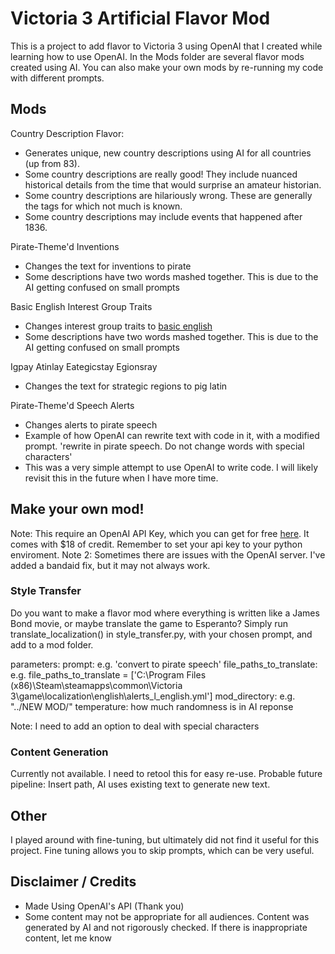 # Victoria 3 Artificial Flavor Mod

This is a project to add flavor to Victoria 3 using OpenAI that I created while learning how to use OpenAI. In the Mods folder are several flavor mods created using AI. You
can also make your own mods by re-running my code with different prompts.

## Mods
Country Description Flavor:
* Generates unique, new country descriptions using AI for all countries (up from 83).
* Some country descriptions are really good! They include nuanced historical details from the time that would surprise an amateur historian.
* Some country descriptions are hilariously wrong. These are generally the tags for which not much is known.
* Some country descriptions may include events that happened after 1836.

Pirate-Theme'd Inventions
* Changes the text for inventions to pirate
* Some descriptions have two words mashed together. This is due to the AI getting confused on small prompts

Basic English Interest Group Traits
* Changes interest group traits to [basic english](https://en.wikipedia.org/wiki/Basic_English)
* Some descriptions have two words mashed together. This is due to the AI getting confused on small prompts

Igpay Atinlay Eategicstay Egionsray
* Changes the text for strategic regions to pig latin

Pirate-Theme'd Speech Alerts
* Changes alerts to pirate speech
* Example of how OpenAI can rewrite text with code in it, with a modified prompt. 'rewrite in pirate speech. Do not change words with special characters'
* This was a very simple attempt to use OpenAI to write code. I will likely revisit this in the future when I have more time.

## Make your own mod!
Note: This require an OpenAI API Key, which you can get for free [here](https://openai.com/api/). It comes with $18 of credit. Remember to set your api key to your python enviroment.
Note 2: Sometimes there are issues with the OpenAI server. I've added a bandaid fix, but it may not always work.
### Style Transfer
Do you want to make a flavor mod where everything is written like a James Bond movie, or maybe translate the game to Esperanto?
Simply run translate_localization() in style_transfer.py, with your chosen prompt, and add to a mod folder.

parameters: 
prompt: e.g. 'convert to pirate speech'
file_paths_to_translate: e.g. file_paths_to_translate = ['C:\\Program Files (x86)\\Steam\\steamapps\\common\\Victoria 3\\game\\localization\\english\\alerts_l_english.yml']
mod_directory: e.g. "../NEW MOD/"
temperature: how much randomness is in AI reponse

Note: I need to add an option to deal with special characters

### Content Generation
Currently not available. I need to retool this for easy re-use. Probable future pipeline: Insert path, AI uses existing text to generate new text.


## Other
I played around with fine-tuning, but ultimately did not find it useful for this project. Fine tuning allows you to skip prompts, which can be very useful.

## Disclaimer / Credits
* Made Using OpenAI's API (Thank you)
* Some content may not be appropriate for all audiences. Content was generated by AI and not rigorously checked. If there is inappropriate content, let me know
